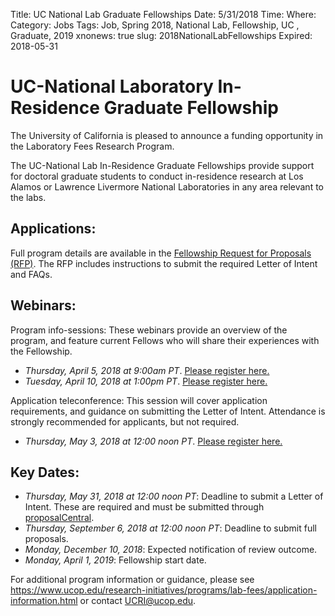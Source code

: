 Title: UC National Lab Graduate Fellowships
Date: 5/31/2018
Time: 
Where: 
Category: Jobs
Tags: Job, Spring 2018, National Lab, Fellowship, UC , Graduate, 2019
xnonews: true
slug: 2018NationalLabFellowships
Expired: 2018-05-31

# UC-National Laboratory In-Residence Graduate Fellowship

The University of California is pleased to announce a funding opportunity in the Laboratory Fees Research Program. 

The UC-National Lab In-Residence Graduate Fellowships provide support for doctoral graduate students to conduct in-residence research at Los Alamos or Lawrence Livermore National Laboratories in any area relevant to the labs.

## Applications:
Full program details are available in the [Fellowship Request for Proposals (RFP)](https://www.ucop.edu/research-initiatives/programs/lab-fees/files/2019_LabFee_NLGF_RFP.pdf).
The RFP includes instructions to submit the required Letter of Intent and FAQs.

## Webinars:
Program info-sessions: These webinars provide an overview of the program, and feature current Fellows who will share their experiences with the Fellowship. 

* *Thursday, April 5, 2018 at 9:00am PT*. [Please register here.](https://ucop.zoom.us/meeting/register/6870cde775017f8e66858a512be5123a)
* *Tuesday, April 10, 2018 at 1:00pm PT*. [Please register here.](https://ucop.zoom.us/meeting/register/4fd81974a7c53340cde7dc3c8da9331e)

Application teleconference: This session will cover application requirements, and guidance on submitting the Letter of Intent. Attendance is strongly recommended for applicants, but not required. 

* *Thursday, May 3, 2018 at 12:00 noon PT*. [Please register here.](https://ucop.zoom.us/meeting/register/5b37f256925064127510d14dfea9e911)

## Key Dates:

* *Thursday, May 31, 2018 at 12:00 noon PT*: Deadline to submit a Letter of Intent. These are required and must be submitted through [proposalCentral](https://proposalcentral.altum.com/).
* *Thursday, September 6, 2018 at 12:00 noon PT*: Deadline to submit full proposals.
* *Monday, December 10, 2018*: Expected notification of review outcome.
* *Monday, April 1, 2019*: Fellowship start date.

For additional program information or guidance, please see https://www.ucop.edu/research-initiatives/programs/lab-fees/application-information.html or contact [UCRI@ucop.edu](mailto:UCRI@ucop.edu). 